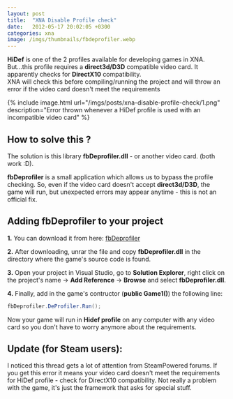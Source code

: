 ```yaml
---
layout: post
title:  "XNA Disable Profile check"
date:   2012-05-17 20:02:05 +0300
categories: xna
image: /imgs/thumbnails/fbdeprofiler.webp
---
```


**HiDef** is one of the 2 profiles available for developing games in XNA. But...this profile requires a **direct3d/D3D** compatible video card. It apparently checks for **DirectX10** compatibility.  
XNA will check this before compiling/running the project and will throw an error if the video card doesn't meet the requirements

{% include image.html url="/imgs/posts/xna-disable-profile-check/1.png" description="Error thrown whenever a HiDef profile is used with an incompatible video card" %}


## How to solve this ?

The solution is this library **fbDeprofiler.dll** - or another video card. (both work :D).

**fbDeprofiler** is a small application which allows us to bypass the profile checking. So, even if the video card doesn't accept **direct3d/D3D**, the game will run, but unexpected errors may appear anytime - this is not an official fix.

## Adding fbDeprofiler to your project

**1.** You can download it from here: [fbDeprofiler](http://www.2shared.com/file/Ytbepnqt/fbDeprofiler.html "Download fbdeprofiler")

**2.** After downloading, unrar the file and copy **fbDeprofiler.dll** in the directory where the game's source code is found.

**3.** Open your project in Visual Studio, go to **Solution Explorer**, right click on the project's name -> **Add Reference** -> **Browse** and select **fbDeprofiler.dll**.

**4.** Finally, add in the game's contructor (**public Game1()**) the following line:

```csharp
fbDeprofiler.DeProfiler.Run();
```

Now your game will run in **Hidef profile** on any computer with any video card so you don't have to worry anymore about the requirements.

## Update (for Steam users):

I noticed this thread gets a lot of attention from SteamPowered forums. If you get this error it means your video card doesn't meet the requirements for HiDef profile - check for DirectX10 compatibility. Not really a problem with the game, it's just the framework that asks for special stuff.